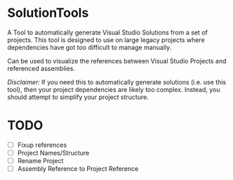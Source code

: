 SolutionTools
=============

A Tool to automatically generate Visual Studio Solutions from a set of projects. This tool is designed to use on large legacy projects where dependencies have got too difficult to manage manually. 

Can be used to visualize the references between Visual Studio Projects and referenced assemblies.

*Disclaimer:* 
If you need this to automatically generate solutions (i.e. use this tool), then your project dependencies are likely too complex. Instead, you should attempt to simplify your project structure.

TODO
====
- [ ] Fixup references
- [ ] Project Names/Structure
- [ ] Rename Project
- [ ] Assembly Reference to Project Reference
